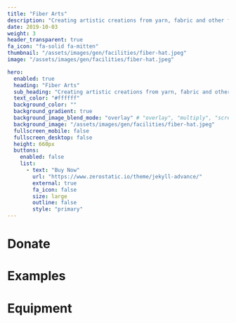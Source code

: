 ```yaml
---
title: "Fiber Arts"
description: "Creating artistic creations from yarn, fabric and other fibers."
date: 2019-10-03
weight: 3
header_transparent: true
fa_icon: "fa-solid fa-mitten"
thumbnail: "/assets/images/gen/facilities/fiber-hat.jpeg"
image: "/assets/images/gen/facilities/fiber-hat.jpeg"

hero:
  enabled: true
  heading: "Fiber Arts"
  sub_heading: "Creating artistic creations from yarn, fabric and other fibers."
  text_color: "#ffffff"
  background_color: ""
  background_gradient: true
  background_image_blend_mode: "overlay" # "overlay", "multiply", "screen"
  background_image: "/assets/images/gen/facilities/fiber-hat.jpeg"
  fullscreen_mobile: false
  fullscreen_desktop: false
  height: 660px
  buttons:
    enabled: false
    list:
      - text: "Buy Now"
        url: "https://www.zerostatic.io/theme/jekyll-advance/"
        external: true
        fa_icon: false
        size: large
        outline: false
        style: "primary"
---
```


# Donate

# Examples

# Equipment